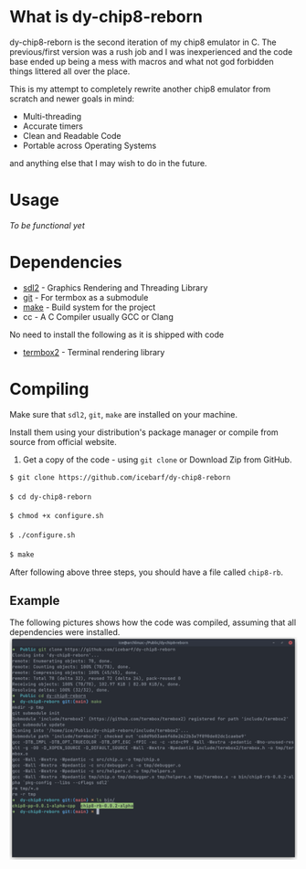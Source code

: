 # What is dy-chip8-reborn

dy-chip8-reborn is the second iteration of my chip8 emulator in C. The previous/first version was a rush job and I was inexperienced and the
code base ended up being a mess with macros and what not god forbidden things littered all over the place.

This is my attempt to completely rewrite another chip8 emulator from scratch and newer goals in mind:

- Multi-threading
- Accurate timers
- Clean and Readable Code
- Portable across Operating Systems

and anything else that I may wish to do in the future.

# Usage

*To be functional yet*

# Dependencies

- [sdl2](https://libsdl.org/) - Graphics Rendering and Threading Library
- [git](https://git-scm.com) - For termbox as a submodule
- [make](https://www.gnu.org/software/make/) - Build system for the project
- cc - A C Compiler usually GCC or Clang
  
No need to install the following as it is shipped with code

- [termbox2](https://github.com/termbox/termbox2) - Terminal rendering library

# Compiling

Make sure that `sdl2`, `git`, `make` are installed on your machine.

Install them using your distribution's package manager or compile from source from official website.

1. Get a copy of the code - using `git clone` or Download Zip from GitHub.
```sh
$ git clone https://github.com/icebarf/dy-chip8-reborn

$ cd dy-chip8-reborn

$ chmod +x configure.sh

$ ./configure.sh

$ make
```

After following above three steps, you should have a file called `chip8-rb`.

## Example

The following pictures shows how the code was compiled, assuming that all dependencies were installed.
![example_compile.png](img/example_compile.png)